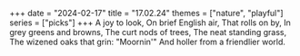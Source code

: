 +++
date = "2024-02-17"
title = "17.02.24"
themes = ["nature", "playful"]
series = ["picks"]
+++
A joy to look,
On brief English air,
That rolls on by,
In grey greens and browns,
The curt nods of trees,
The neat standing grass,
The wizened oaks that grin:
"Moornin'"
And holler from a friendlier world.
